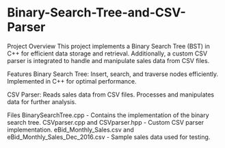 # Binary-Search-Tree-and-CSV-Parser
Project Overview
This project implements a Binary Search Tree (BST) in C++ for efficient data storage and retrieval. Additionally, a custom CSV parser is integrated to handle and manipulate sales data from CSV files.

Features
Binary Search Tree:
Insert, search, and traverse nodes efficiently.
Implemented in C++ for optimal performance.

CSV Parser:
Reads sales data from CSV files.
Processes and manipulates data for further analysis.

Files
BinarySearchTree.cpp - Contains the implementation of the binary search tree.
CSVparser.cpp and CSVparser.hpp - Custom CSV parser implementation.
eBid_Monthly_Sales.csv and eBid_Monthly_Sales_Dec_2016.csv - Sample sales data used for testing.
